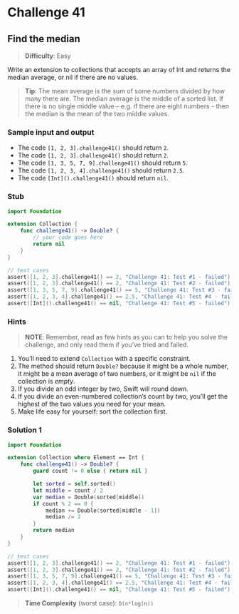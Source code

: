 # Challenge 41

## Find the median

> **Difficulty**: Easy

Write an extension to collections that accepts an array of Int and returns the median average, or nil if there are no values.

> **Tip**: The mean average is the sum of some numbers divided by how many there are. The median average is the middle of a sorted list. If there is no single middle value – e.g. if there are eight numbers - then the median is the mean of the two middle values.

### Sample input and output

- The code `[1, 2, 3].challenge41()` should return `2`.
- The code `[1, 2, 3].challenge41()` should return `2`.
- The code `[1, 3, 5, 7, 9].challenge41()` should return `5`.
- The code `[1, 2, 3, 4].challenge41()` should return `2.5`.
- The code `[Int]().challenge41()` should return `nil`.

### Stub

``` swift
import Foundation

extension Collection {
    func challenge41() -> Double? {
        // your code goes here
        return nil
    }
}

// test cases
assert([1, 2, 3].challenge41() == 2, "Challenge 41: Test #1 - failed")
assert([1, 2, 3].challenge41() == 2, "Challenge 41: Test #2 - failed")
assert([1, 3, 5, 7, 9].challenge41() == 5, "Challenge 41: Test #3 - failed")
assert([1, 2, 3, 4].challenge41() == 2.5, "Challenge 41: Test #4 - failed")
assert([Int]().challenge41() == nil, "Challenge 41: Test #5 - failed")
```

### Hints

> **NOTE**: Remember, read as few hints as you can to help you solve the challenge, and only read them if you’ve tried and failed.

1. You’ll need to extend `Collection` with a specific constraint.
2. The method should return `Double?` because it might be a whole number, it might be a mean average of two numbers, or it might be `nil` if the collection is *empty*.
3. If you divide an odd integer by two, Swift will round down.
4. If you divide an even-numbered collection’s count by two, you’ll get the highest of the two values you need for your mean.
5. Make life easy for yourself: sort the collection first.

### Solution 1

``` swift
import Foundation

extension Collection where Element == Int {
    func challenge41() -> Double? {
        guard count != 0 else { return nil }

        let sorted = self.sorted()
        let middle = count / 2
        var median = Double(sorted[middle])
        if count % 2 == 0 { 
            median += Double(sorted[middle - 1])
            median /= 2
        }
        return median
    }
}

// test cases
assert([1, 2, 3].challenge41() == 2, "Challenge 41: Test #1 - failed")
assert([1, 2, 3].challenge41() == 2, "Challenge 41: Test #2 - failed")
assert([1, 3, 5, 7, 9].challenge41() == 5, "Challenge 41: Test #3 - failed")
assert([1, 2, 3, 4].challenge41() == 2.5, "Challenge 41: Test #4 - failed")
assert([Int]().challenge41() == nil, "Challenge 41: Test #5 - failed")
```

> **Time Complexity** (worst case): `O(n*log(n))`
